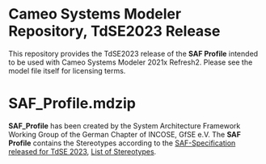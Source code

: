 # Cameo Systems Modeler Repository, TdSE2023 Release

This repository provides the TdSE2023 release of the **SAF Profile** intended to be used with Cameo Systems Modeler 2021x Refresh2. Please see the model file itself for licensing terms.

# SAF_Profile.mdzip

**SAF_Profile** has been created by the System Architecture Framework Working Group of the German Chapter of INCOSE, GfSE e.V. The **SAF Profile** contains the Stereotypes according to the [SAF-Specification released for TdSE 2023](https://github.com/GfSE/SAF-Specification/tree/TdSE2023), [List of Stereotypes](https://github.com/GfSE/SAF-Specification/blob/TdSE2023/stereotypes.md).

